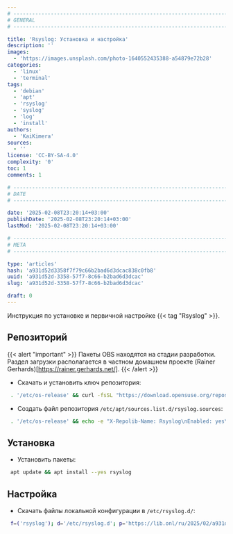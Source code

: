 ```yaml
---
# -------------------------------------------------------------------------------------------------------------------- #
# GENERAL
# -------------------------------------------------------------------------------------------------------------------- #

title: 'Rsyslog: Установка и настройка'
description: ''
images:
  - 'https://images.unsplash.com/photo-1640552435388-a54879e72b28'
categories:
  - 'linux'
  - 'terminal'
tags:
  - 'debian'
  - 'apt'
  - 'rsyslog'
  - 'syslog'
  - 'log'
  - 'install'
authors:
  - 'KaiKimera'
sources:
  - ''
license: 'CC-BY-SA-4.0'
complexity: '0'
toc: 1
comments: 1

# -------------------------------------------------------------------------------------------------------------------- #
# DATE
# -------------------------------------------------------------------------------------------------------------------- #

date: '2025-02-08T23:20:14+03:00'
publishDate: '2025-02-08T23:20:14+03:00'
lastMod: '2025-02-08T23:20:14+03:00'

# -------------------------------------------------------------------------------------------------------------------- #
# META
# -------------------------------------------------------------------------------------------------------------------- #

type: 'articles'
hash: 'a931d52d3358f7f79c66b2bad6d3dcac838c0fb8'
uuid: 'a931d52d-3358-57f7-8c66-b2bad6d3dcac'
slug: 'a931d52d-3358-57f7-8c66-b2bad6d3dcac'

draft: 0
---
```


Инструкция по установке и первичной настройке {{< tag "Rsyslog" >}}.

<!--more-->

## Репозиторий

{{< alert "important" >}}
Пакеты OBS находятся на стадии разработки. Раздел загрузки располагается в частном домашнем проекте (Rainer Gerhards)[https://rainer.gerhards.net/].
{{< /alert >}}

- Скачать и установить ключ репозитория:

```bash
 . '/etc/os-release' && curl -fsSL "https://download.opensuse.org/repositories/home:rgerhards/Debian_${VERSION_ID}/Release.key" | gpg --dearmor -o '/etc/apt/keyrings/rsyslog.gpg'
```

- Создать файл репозитория `/etc/apt/sources.list.d/rsyslog.sources`:

```bash
 . '/etc/os-release' && echo -e "X-Repolib-Name: Rsyslog\nEnabled: yes\nTypes: deb\nURIs: http://download.opensuse.org/repositories/home:/rgerhards/Debian_${VERSION_ID}/\nSuites: /\nArchitectures: $( dpkg --print-architecture )\nSigned-By: /etc/apt/keyrings/rsyslog.gpg\n" | tee '/etc/apt/sources.list.d/rsyslog.sources' > '/dev/null'
```

## Установка

- Установить пакеты:

```bash
 apt update && apt install --yes rsyslog
```

## Настройка

- Скачать файлы локальной конфигурации в `/etc/rsyslog.d/`:

```bash
 f=('rsyslog'); d='/etc/rsyslog.d'; p='https://lib.onl/ru/2025/02/a931d52d-3358-57f7-8c66-b2bad6d3dcac'; for i in "${f[@]}"; do curl -fsSLo "${d}/90-${i}.local.conf" "${p}/${i}.conf"; done
```
